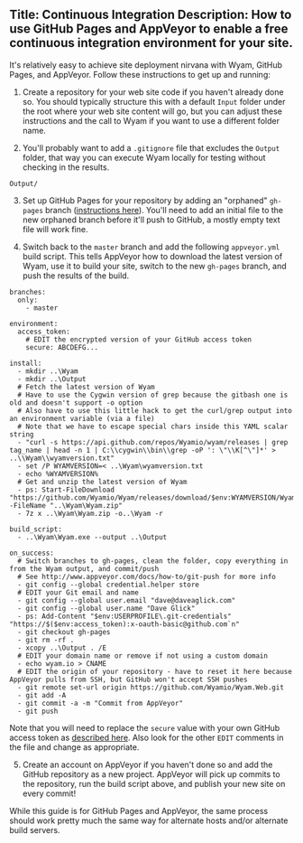 Title: Continuous Integration
Description: How to use GitHub Pages and AppVeyor to enable a free continuous integration environment for your site.
---
It's relatively easy to achieve site deployment nirvana with Wyam, GitHub Pages, and AppVeyor. Follow these instructions to get up and running:

1. Create a repository for your web site code if you haven't already done so. You should typically structure this with a default `Input` folder under the root where your web site content will go, but you can adjust these instructions and the call to Wyam if you want to use a different folder name.

2. You'll probably want to add a `.gitignore` file that excludes the `Output` folder, that way you can execute Wyam locally for testing without checking in the results.

```
Output/
```

3. Set up GitHub Pages for your repository by adding an "orphaned" `gh-pages` branch ([instructions here](https://help.github.com/articles/creating-project-pages-manually/)). You'll need to add an initial file to the new orphaned branch before it'll push to GitHub, a mostly empty text file will work fine.

4. Switch back to the `master` branch and add the following `appveyor.yml` build script. This tells AppVeyor how to download the latest version of Wyam, use it to build your site, switch to the new `gh-pages` branch, and push the results of the build.

```
branches:
  only:
    - master
    
environment:
  access_token:
    # EDIT the encrypted version of your GitHub access token
    secure: ABCDEFG...

install:
  - mkdir ..\Wyam
  - mkdir ..\Output
  # Fetch the latest version of Wyam 
  # Have to use the Cygwin version of grep because the gitbash one is old and doesn't support -o option
  # Also have to use this little hack to get the curl/grep output into an environment variable (via a file) 
  # Note that we have to escape special chars inside this YAML scalar string
  - "curl -s https://api.github.com/repos/Wyamio/wyam/releases | grep tag_name | head -n 1 | C:\\cygwin\\bin\\grep -oP ': \"\\K[^\"]*' > ..\\Wyam\\wyamversion.txt"
  - set /P WYAMVERSION=< ..\Wyam\wyamversion.txt
  - echo %WYAMVERSION%
  # Get and unzip the latest version of Wyam
  - ps: Start-FileDownload "https://github.com/Wyamio/Wyam/releases/download/$env:WYAMVERSION/Wyam.zip" -FileName "..\Wyam\Wyam.zip"
  - 7z x ..\Wyam\Wyam.zip -o..\Wyam -r

build_script:
  - ..\Wyam\Wyam.exe --output ..\Output

on_success:
  # Switch branches to gh-pages, clean the folder, copy everything in from the Wyam output, and commit/push
  # See http://www.appveyor.com/docs/how-to/git-push for more info
  - git config --global credential.helper store
  # EDIT your Git email and name
  - git config --global user.email "dave@daveaglick.com"
  - git config --global user.name "Dave Glick"
  - ps: Add-Content "$env:USERPROFILE\.git-credentials" "https://$($env:access_token):x-oauth-basic@github.com`n"
  - git checkout gh-pages
  - git rm -rf .
  - xcopy ..\Output . /E
  # EDIT your domain name or remove if not using a custom domain
  - echo wyam.io > CNAME
  # EDIT the origin of your repository - have to reset it here because AppVeyor pulls from SSH, but GitHub won't accept SSH pushes
  - git remote set-url origin https://github.com/Wyamio/Wyam.Web.git
  - git add -A
  - git commit -a -m "Commit from AppVeyor"
  - git push

```

Note that you will need to replace the `secure` value with your own GitHub access token as [described here](http://www.appveyor.com/docs/how-to/git-push). Also look for the other `EDIT` comments in the file and change as appropriate.

5. Create an account on AppVeyor if you haven't done so and add the GitHub repository as a new project. AppVeyor will pick up commits to the repository, run the build script above, and publish your new site on every commit!

While this guide is for GitHub Pages and AppVeyor, the same process should work pretty much the same way for alternate hosts and/or alternate build servers.

